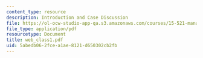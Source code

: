 ```yaml
---
content_type: resource
description: Introduction and Case Discussion
file: https://ol-ocw-studio-app-qa.s3.amazonaws.com/courses/15-521-management-accounting-and-control-spring-2003/5abedb062fcea1ae8121d650302cb2fb_web_class1.pdf
file_type: application/pdf
resourcetype: Document
title: web_class1.pdf
uid: 5abedb06-2fce-a1ae-8121-d650302cb2fb
---
```

